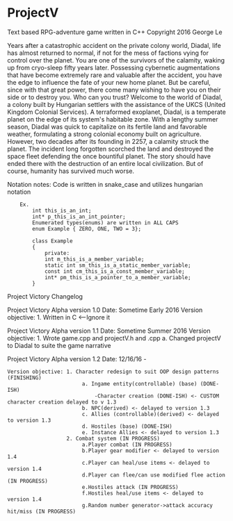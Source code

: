 # ProjectV
Text based RPG-adventure game written in C++
Copyright 2016 George Le

Years after a catastrophic accident on the private colony world, Diadal, life has almost returned to normal, if not for the mess of factions vying for control over the planet. You are one of the survivors of the calamity, waking up from cryo-sleep fifty years later. Possessing cybernetic augmentations that have become extremely rare and valuable after the accident, you have the edge to influence the fate of your new home planet. But be careful, since with that great power, there come many wishing to have you on their side or to destroy you. 
  Who can you trust? 
Welcome to the world of Diadal, a colony built by Hungarian settlers with the assistance of the UKCS (United Kingdom Colonial Services).
A terraformed exoplanet, Diadal, is a temperate planet on the edge of its system's habitable zone. With a lengthy summer season, Diadal was quick to capitalize on its fertile land and favorable weather, formulating a strong colonial economy built on agriculture. However, two decades after its founding in 2257, a calamity struck the planet. The incident long forgotten scorched the land and destroyed the space fleet defending the once bountiful planet. 
The story should have ended there with the destruction of an entire local civilization.
  But of course, humanity has survived much worse.

Notation notes: Code is written in snake_case and utilizes hungarian notation
    
        Ex. 
            int this_is_an_int;
            int* p_this_is_an_int_pointer;
            Enumerated types(enums) are written in ALL CAPS
            enum Example { ZERO, ONE, TWO = 3};
            
            class Example
            {
                private:
                int m_this_is_a_member_variable;
                static int sm_this_is_a_static_member_variable;
                const int cm_this_is_a_const_member_variable;
                int* pm_this_is_a_pointer_to_a_member_variable;
            }

Project Victory Changelog

Project Victory Alpha version 1.0
    Date: Sometime Early 2016
    Version objective: 1. Written in C <--Ignore it
    
Project Victory Alpha version 1.1
    Date: Sometime Summer 2016
    Version objective: 1. Wrote game.cpp and projectV.h and .cpp
                            a. Changed projectV to Diadal to suite the game narrative

Project Victory Alpha version 1.2
    Date: 12/16/16 - 
    
    Version objective: 1. Character redesign to suit OOP design patterns (FINISHING)
                            a. Ingame entity(controllable) (base) (DONE-ISH)
                                -Character creation (DONE-ISH) <- CUSTOM character creation delayed to v 1.3
                            b. NPC(derived) <- delayed to version 1.3
                            c. Allies (controllable)(derived) <- delayed to version 1.3
                            d. Hostiles (base) (DONE-ISH)
                            e. Instance Allies <- delayed to version 1.3
                       2. Combat system (IN PROGRESS)
                            a.Player combat (IN PROGRESS)
                            b.Player gear modifier <- delayed to version 1.4
                            c.Player can heal/use items <- delayed to version 1.4
                            d.Player can flee/can use modified flee action (IN PROGRESS)
                            e.Hostiles attack (IN PROGRESS)
                            f.Hostiles heal/use items <- delayed to version 1.4
                            g.Random number generator->attack accuracy hit/miss (IN PROGRESS)
                            
    
